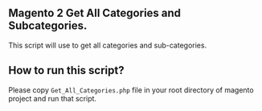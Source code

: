 ## Magento 2 Get All Categories and Subcategories.
This script will use to get all categories and sub-categories.

## How to run this script?
Please copy `Get_All_Categories.php` file in your root directory of magento project and run that script.
